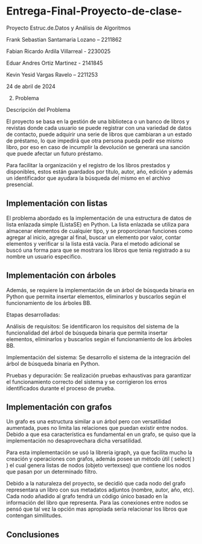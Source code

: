 # Entrega-Final-Proyecto-de-clase-

Proyecto Estruc.de.Datos y Análisis de Algoritmos

Frank Sebastian Santamaria Lozano – 2211862

Fabian Ricardo Ardila Villarreal - 2230025

Eduar Andres Ortiz Martinez - 2141845

Kevin Yesid Vargas Ravelo – 2211253

24 de abril de 2024

2. Problema

Descripción del Problema

El proyecto se basa en la gestión de una biblioteca o un banco de libros y revistas donde cada usuario se puede registrar con una variedad de datos de contacto, puede adquirir una serie de libros que cambiaran a un estado de préstamo, lo que impedirá que otra persona pueda pedir ese mismo libro, por eso en caso de incumplir la devolución se generará una sanción que puede afectar un futuro préstamo.

Para facilitar la organización y el registro de los libros prestados y disponibles, estos están guardados por título, autor, año, edición y además un identificador que ayudara la búsqueda del mismo en el archivo presencial.

## Implementación con listas

El problema abordado es la implementación de una estructura de datos de lista enlazada simple (ListaSE) en Python. La lista enlazada se utiliza para almacenar elementos de cualquier tipo, y se proporcionan funciones como agregar al inicio, agregar al final, buscar un elemento por valor, contar elementos y verificar si la lista está vacía.
Para el metodo adicional se buscó una forma para que se mostrara los libros que tenia registrado a su nombre un usuario especifico.

## Implementación con árboles

Además, se requiere la implementación de un árbol de búsqueda binaria en Python que permita insertar elementos, eliminarlos y buscarlos según el funcionamiento de los árboles BB.

Etapas desarrolladas:

Análisis de requisitos: Se identificaron los requisitos del sistema de la funcionalidad del árbol de búsqueda binaria que permita insertar elementos, eliminarlos y buscarlos según el funcionamiento de los árboles BB.

Implementación del sistema: Se desarrollo el sistema de la integración del árbol de búsqueda binaria en Python.

Pruebas y depuración: Se realización pruebas exhaustivas para garantizar el funcionamiento correcto del sistema y se corrigieron los erros identificados durante el proceso de prueba.

## Implementación con grafos

Un grafo es una estructura similar a un árbol pero con versatilidad aumentada, pues no limita las relaciones que puedan existir entre nodos. Debido a que esa característica es fundamental en un grafo, se quiso que la implementación no desaprovechara dicha versatilidad.

Para esta implementación se usó la librería igraph, ya que facilita mucho la creación y operaciones con grafos, además posee un método útil ( select( ) ) el cual genera listas de nodos (objeto vertexseq) que contiene los nodos que pasan por un determinado filtro.

Debido a la naturaleza del proyecto, se decidió que cada nodo del grafo representara un libro con sus metadatos adjuntos (nombre, autor, año, etc). Cada nodo añadido al grafo tendrá un código único basado en la información del libro que representa. Para las conexiones entre nodos se pensó que tal vez la opción mas apropiada sería relacionar los libros que contengan similitudes.

## Conclusiones


